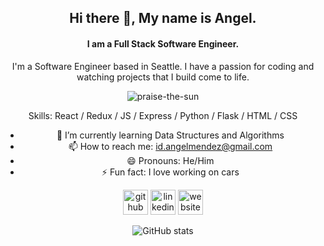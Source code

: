 <div align="center">
  <h2>Hi there 👋, My name is Angel.</h2>
  <h4>I am a Full Stack Software Engineer.</h4>
  I'm a Software Engineer based in Seattle. I have a passion for coding and watching projects that I build come to life.

![praise-the-sun](https://user-images.githubusercontent.com/94506606/172727369-9075b237-1940-4e39-8f04-4013bd58f09b.gif)


  Skills: React / Redux / JS / Express / Python / Flask / HTML / CSS

  - 🌱 I’m currently learning Data Structures and Algorithms 
  - 📫 How to reach me: id.angelmendez@gmail.com 
  - 😄 Pronouns: He/Him 
  - ⚡ Fun fact: I love working on cars 


  [<img src='https://cdn.jsdelivr.net/npm/simple-icons@3.0.1/icons/github.svg' alt='github' height='40'>](https://github.com/mendezangel)  [<img src='https://cdn.jsdelivr.net/npm/simple-icons@3.0.1/icons/linkedin.svg' alt='linkedin' height='40'>](https://www.linkedin.com/in/https://www.linkedin.com/in/angel-mendez-731928224//)  [<img src='https://cdn.jsdelivr.net/npm/simple-icons@3.0.1/icons/icloud.svg' alt='website' height='40'>](https://angelmendez.live/)  

  ![GitHub stats](https://github-readme-stats.vercel.app/api?username=mendezangel&show_icons=true&count_private=true)  
</div>
